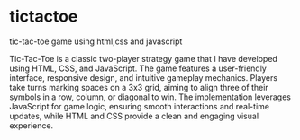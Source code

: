 # tictactoe
tic-tac-toe game using html,css and javascript
<p>Tic-Tac-Toe is a classic two-player strategy game that I have developed using HTML, CSS, and JavaScript. The game features a user-friendly interface, responsive design, and intuitive gameplay mechanics. Players take turns marking spaces on a 3x3 grid, aiming to align three of their symbols in a row, column, or diagonal to win. The implementation leverages JavaScript for game logic, ensuring smooth interactions and real-time updates, while HTML and CSS provide a clean and engaging visual experience.</p>
